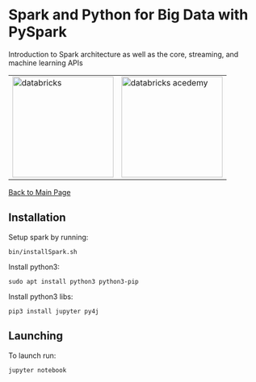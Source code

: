 # Spark and Python for Big Data with PySpark
Introduction to Spark architecture as well as the core, streaming, and machine learning APIs

<table>
    <tr>
        <td>
            <img src="https://databricks.com/wp-content/themes/databricks/assets/images/header_logo_2x.png" alt="databricks" width="200">
        </td>
        <td>
            <img src="https://databricks.com/wp-content/uploads/2018/03/db-academy-rgb-1200px.png" alt="databricks acedemy" width="200"/>
        </td>
    </tr>
</table>

[Back to Main Page](../../README.md)

## Installation

Setup spark by running:   

    bin/installSpark.sh


Install python3:   

    sudo apt install python3 python3-pip


Install python3 libs:   

    pip3 install jupyter py4j
    

## Launching

To launch run:

    jupyter notebook
